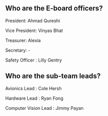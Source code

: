 ## **Who are the E-board officers?**

President: Ahmad Qureshi

Vice President: Vinyas Bhat

Treasurer: Alexia

Secretary: -

Safety Officer : Lilly Gentry 

## **Who are the sub-team leads?**

Avionics Lead : Cole Hersh

Hardware Lead : Ryan Fong 

Computer Vision Lead : Jimmy Payan



